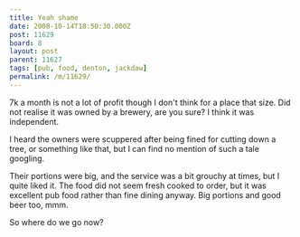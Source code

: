```yaml
---
title: Yeah shame
date: 2008-10-14T18:50:30.000Z
post: 11629
board: 8
layout: post
parent: 11627
tags: [pub, food, denton, jackdaw]
permalink: /m/11629/
---
```

7k a month is not a lot of profit though I don't think for a place that size. Did not realise it was owned by a brewery, are you sure? I think it was independent.

I heard the owners were scuppered after being fined for cutting down a tree, or something like that, but I can find no mention of such a tale googling.

Their portions were big, and the service was a bit grouchy at times, but I quite liked it. The food did not seem fresh cooked to order, but it was excellent pub food rather than fine dining anyway. Big portions and good beer too, mmm.

So where do we go now?
